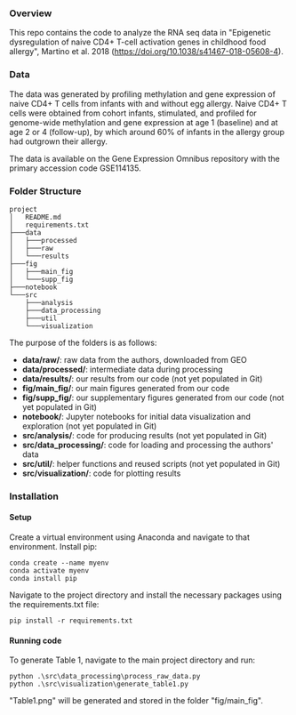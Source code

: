 ### Overview
This repo contains the code to analyze the RNA seq data in "Epigenetic dysregulation of naive CD4+ T-cell activation genes in childhood food allergy", Martino et al. 2018 (https://doi.org/10.1038/s41467-018-05608-4). 

### Data
The data was generated by profiling methylation and gene expression of naive CD4+ T cells from infants with and without egg allergy. Naive CD4+ T cells were obtained from cohort infants, stimulated, and profiled for genome-wide methylation and gene expression at age 1 (baseline) and at age 2 or 4 (follow-up), by which around 60% of infants in the allergy group had outgrown their allergy. 

The data is available on the Gene Expression Omnibus repository with the primary accession code GSE114135.


### Folder Structure
```
project
│   README.md
│   requirements.txt
├───data
│   ├───processed
│   ├───raw
│   └───results
├───fig
│   ├───main_fig
│   └───supp_fig
├───notebook
└───src
    ├───analysis
    ├───data_processing
    ├───util
    └───visualization
```
    
The purpose of the folders is as follows:
* **data/raw/**: raw data from the authors, downloaded from GEO
* **data/processed/**: intermediate data during processing
* **data/results/**: our results from our code (not yet populated in Git)
* **fig/main_fig/**: our main figures generated from our code
* **fig/supp_fig/**: our supplementary figures generated from our code (not yet populated in Git)
* **notebook/**: Jupyter notebooks for initial data visualization and exploration (not yet populated in Git)
* **src/analysis/**: code for producing results (not yet populated in Git)
* **src/data_processing/**: code for loading and processing the authors' data
* **src/util/**: helper functions and reused scripts (not yet populated in Git)
* **src/visualization/**: code for plotting results


### Installation
#### Setup
Create a virtual environment using Anaconda and navigate to that environment. Install pip:
```
conda create --name myenv
conda activate myenv
conda install pip
```

Navigate to the project directory and install the necessary packages using the requirements.txt file:
```
pip install -r requirements.txt
```

#### Running code
To generate Table 1, navigate to the main project directory and run:
```
python .\src\data_processing\process_raw_data.py
python .\src\visualization\generate_table1.py
```

"Table1.png" will be generated and stored in the folder "fig/main_fig".
